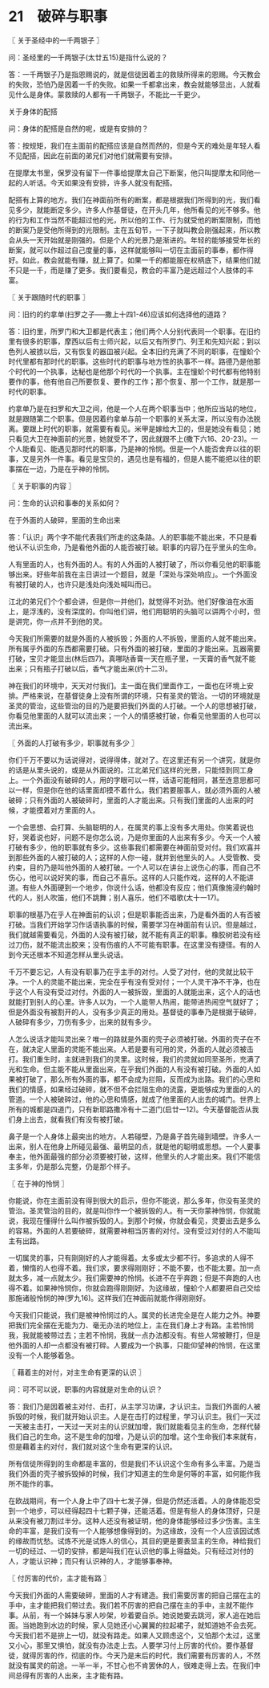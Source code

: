 # 21　破碎与职事



〖 关于圣经中的一千两银子 〗

问：圣经里的一千两银子(太廿五15)是指什么说的？

答：一千两银子乃是指恩赐说的，就是信徒因着主的救赎所得来的恩赐。今天教会的失败，恐怕乃是因着一千的失败。如果一千都拿出来，教会就能够显出，人就看见什么是身体。蒙救赎的人都有一千两银子，不能比一千更少。

关于身体的配搭

问：身体的配搭是自然的呢，或是有安排的？

答：按规矩，我们在主面前的配搭应该是自然而然的，但是今天的难处是年轻人看不见配搭，因此在前面的弟兄们对他们就需要有安排。

在提摩太书里，保罗没有留下一件事给提摩太自己下断案，他只叫提摩太和同他一起的人听话。今天如果没有安排，许多人就没有配搭。

配搭有上算的地方。我们在神面前所有的断案，都是根据我们所得到的光，我们看见多少，就能断定多少。许多人作基督徒，在开头几年，他所看见的光不够多。他的行为和工作当然不能超过他的光，所以他的工作、行为就受他的断案限制，而他的断案乃是受他所得到的光限制。主在五旬节，一下子就叫教会刚强起来，所以教会从头一天开始就是刚强的。但是个人的光景乃是渐进的。年轻的能够接受年长的断案，就可以作超过自己度量的事，这样就能够叫一切在主面前的事奉，都作得好。如此，教会就能有赚，就上算了。如果一千的都能服在权柄底下，结果他们就不只是一千，而是赚了更多。我们要看见，教会的丰富乃是远超过个人肢体的丰富。



〖 关于跟随时代的职事 〗

问：旧约的约拿单(扫罗之子──撒上十四1-46)应该如何选择他的道路？

答：旧约里，所罗门和大卫都是代表主；他们两个人分别代表同一个职事。在旧约里有很多的职事，摩西以后有士师兴起，以后又有所罗门、列王和先知兴起；到以色列人被掳以后，又有恢复的器皿被兴起。全本旧约充满了不同的职事，在憧蚧个时代里都有那时代的职事。这些时代的职事与地方性的执事不一样。路德乃是他那个时代的一个执事，达秘也是他那个时代的一个执事。主在憧蚧个时代都有他特别要作的事，他有他自己所要恢复、要作的工作；那个恢复、那一个工作，就是那一时代的职事。

约拿单乃是在扫罗和大卫之间，他是一个人在两个职事当中；他所应当站的地位，就是跟随第二个职事。但是因着约拿单与前一个职事的关系太深，所以没有办法脱离。要跟上时代的职事，就需要有看见。米甲是嫁给大卫的，但是她没有看见；她只看见大卫在神面前的光景，她就受不了，因此就跟不上(撒下六16、20-23)。一个人能看见、能遇见那时代的职事，乃是神的怜悯。但是一个人能否舍弃以往的职事，又是另外一件事。看见是宝贝的，遇见也是有福的，但是人能不能把以往的职事摆在一边，乃是在乎神的怜悯。



〖 关于职事的内容 〗

问：生命的认识和事奉的关系如何？

在于外面的人破碎，里面的生命出来

答：「认识」两个字不能代表我们所走的这条路。人的职事能不能出来，不只是看他认不认识生命，乃是看他外面的人能否被打破。职事的内容乃在乎里头的生命。

人有里面的人，也有外面的人。有的人外面的人被打破了，所以你看见他的职事能够出来。好些年前我在主日讲过一个题目，就是「深处与深处响应」。一个外面没有被打破的人，也许只是浅处向浅处喊叫而已。

江北的弟兄们个个都会讲，但是你一并他们，就觉得不对劲。他们好像油在水面上，是浮浅的，没有深度的。你叫他们讲，他们用聪明的头脑可以讲两个小时，但是讲完，你一点并不到他的灵。

今天我们所需要的就是外面的人被拆毁；外面的人不拆毁，里面的人就不能出来。所有属乎外面的东西都需要打破。只有外面的被打破，里面的才能出来。瓦器需要打破，宝贝才能显出(林后四7)。真哪哒香膏一天在瓶子里，一天膏的香气就不能出来；只有瓶子打破以后，香气才能出来(约十二3)。

神在我们的环境中，天天对付我们。主一面在我们里面作工，一面也在环境上安排。严格来说，在基督徒身上没有所谓的环境，只有圣灵的管治。一切的环境就是圣灵的管治，这些管治的目的乃是要把我们外面的人打破。一个人的思想被打破，你看见他里面的人就可以流出来；一个人的情感被打破，你看见他里面的人也可以流出来。



〖 外面的人打破有多少，职事就有多少 〗

你们千万不要以为话说得对，说得得体，就对了。在这里还有另一个讲究，就是你的话是从里头说的，或是从外面说的。江北弟兄们这样的光景，只能怪到同工身上。一个外面没有破碎的人，用的字眼可以一样，话语可能相同，甚至连意思都可以一样，但是你在他的话里面却摸不着什么。我们若要服事人，就必须外面的人被破碎；只有外面的人被破碎时，里面的人才能出来。只有我们里面的人出来的时候，才能摸着对方里面的人。

一个会思想、会打算、头脑聪明的人，在属灵的事上没有多大用处。你笑着说也好，哭着说也好，问题不是你怎么说，乃是你里面的人出来有多少。今天一个人被打破有多少，他的职事就有多少。这些事我们都需要在神面前受对付。我们欢喜并到那些外面的人被打破的人；这样的人你一碰，就并到他里头的人。人受管教、受约束，目的乃是叫他外面的人被打破。一个人可以在讲台上说伤心的事，而自己不伤心，他可以说好笑的事，而自己不喜乐。这样的人只能作戏，这样的人不能讲道。有些人外面硬到一个地步，你说什么话，他都没有反应；他们真像施浸约翰时代的人，别人吹笛，他们不跳舞；别人喜乐，他们不唱歌(太十一17)。

职事的根基乃在乎人在神面前的认识；但是职事能否出来，乃是看外面的人有否被打破。当我们开始学习作话语执事的时候，需要学习在神面前有认识。但是越过，我们就越需要看见，外面的人没有被打破，就不能有真正的职事。橡胶树若没有经过刀伤，就不能流出胶来；没有伤痕的人不可能有职事。在这里没有捷径。有的人到今天还根本不知道怎样从里头说话。

千万不要忘记，人有没有职事乃在乎主手的对付。人受了对付，他的灵就比较干净。一个人的灵能不能出来，完全在乎有没有受对付；一个人灵干净不干净，也在乎这个人有没有受过对付。外面的人一被拆毁，里面的人就能出来，这个人的话也就能打到别人的心里。许多人以为，一个人能带人热闹，能带进热闹空气就好了；但是外面没有被割开的人，没有多少真正的用处。基督徒的事奉乃是根据于破碎，人破碎有多少，刀伤有多少，出来的就有多少。

人怎么说话才能叫灵出来？唯一的路就是外面的壳子必须被打破。外面的壳子在不在，就决定人里面的灵能不能出来。人若是要有可用的灵，外面的人就必须被击打。我们重生时，主就进到我们的灵里。这时候，我们的灵就如同至圣所，充满了光和生命。但主能不能从里面出来，在乎我们外面的人有没有被打破。外面的人如果被打破了，那么所有外面的事，都不会成为拦阻，反而成为出路。我们的心思和我们的情感，如果经过破碎，就不但不会拦阻生命的流露，更能够成为里面的人的管道。一个人被破碎过，他的心思和情感，就成了他里面的人出去的城门。世界上所有的城都是四道门，只有新耶路撒冷有十二道门(启廿一12)。今天基督能否从我们身上出去，就看我们有没有被打破。

鼻子是一个人身体上最突出的地方。人若碰壁，乃是鼻子首先碰到墙壁。许多人一出来，别人在他身上所碰见最强、最明显的点，就是他的聪明或思想。一个人要事奉主，他外面最强的部分必须要被打破，这样，他里头的人才能出来。我们不能信主多年，仍是那么完整，仍是那个样子。



〖 在于神的怜悯 〗

你能说，你在主面前没有得到很大的启示，但你不能说，那么多年，你没有圣灵的管治。圣灵管治的目的，就是叫你作一个被拆毁的人。有一天你蒙神怜悯，你就能说，我现在懂得什么叫作被拆毁的人。到那个时候，你就会看见，灵要出去是多么的容易。外面的人若要破碎，就需要神相当厉害的对付。没有受过对付的人不能叫主有出路。

一切属灵的事，只有刚刚好的人才能得着。太多或太少都不行。多追求的人得不着，懒惰的人也得不着。我们求，要求得刚刚好；不能不要，也不能太要。加一点就太多，减一点就太少。我们需要神的怜悯。长进不在乎奔跑；但是不奔跑的人也得不着。如果神怜悯你，你就会跑得刚刚好。为这缘故，憧蚧个人都要把自己交给那施诸般怜悯的神(罗九16)。这样我们在神面前就能作得刚刚好。

今天我们只能说，我们是被神怜悯过的人。属灵的长进完全是在人能力之外。神要把我们完全摆在无能为力、毫无办法的地位上，主在我们身上才有路。主若怜悯我，我就能被带过去；主若不怜悯，我就一点办法都没有。有些人常被鞭打，但是他外面的人却一点都没有被打碎。人要成为一个执事，只能仰望神的怜悯，在这里没有一个人能够着急。



〖 藉着主的对付，对主生命有更深的认识 〗

问：可不可以说，职事的内容就是对生命的认识？

答：我们乃是因着被主对付、击打，从主学习功课，才认识主。当我们外面的人被拆毁的时候，我们就开始认识主。人是在击打的过程里，学习认识主。我们一天过一天被主击打，一天过一天对主的认识就加增，我们就能看见主的生命，怎样代替我们自己的生命。这不是生命的加增，乃是认识的加增。这个生命我们本来就有，但是藉着主的对付，我们就对这个生命有更深的认识。

所有信徒所得到的生命都是丰富的，但是我们不认识这个生命有多么丰富。乃是当我们外面的壳子被拆毁掉的时候，我们才知道主的生命是何等的丰富，如何能作我所不能作的事。

在欧战期间，有一个人身上中了四十七发子弹，但是仍然还活着。人的身体能忍受到一个地步，可以经得起四十七颗子弹，还能活着。但是有些人的身体顶好，只是从来没有被刀割过半分。这种人还没有被证明，他的身体能够经过多少伤害。主生命的丰富，是我们没有一个人能够想像得到的。为这缘故，没有一个人应该因试炼的缘故而忧愁。试炼不光是试炼人的信心，其目的更是要表显主的生命。神给我们一切的经过、一切的安排，都是叫我们在认识他的事上得益处。只有经过对付的人，才能认识神；而只有认识神的人，才能够事奉神。



〖 付厉害的代价，主才能有路 〗

今天我们外面的人需要破碎，里面的人才有建造。我们需要厉害的把自己摆在主的手中，主才能把我们带过去。我们若不厉害的把自己摆在主的手中，主就不能作事。从前，有一个姊妹与家人吵架，吵着要自杀。她说她要去跳河，家人追在她后面。当她跑到水边的时候，家人见她还小心翼翼的拉起裙子，就知道她不会去死。今天我们若不是拚上一切，就没有路走。如果人又顾虑这个，又怕那个太过，这里又小心，那里又惧怕，就没有办法走上去。人要学习付上厉害的代价。要作基督徒，就得厉害的作，彻底的作。今天乃是末后的时代，我们需要有厉害的人，不然就没有属灵的前途。一半一半，不甘心也不肯罢休的人，很难走得上去。在我们中间总得有厉害的人出来，主才能有路。

